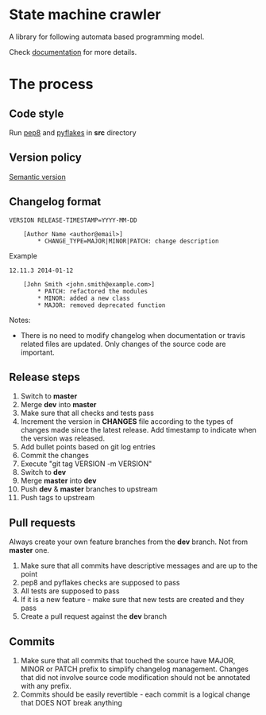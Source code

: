 # State machine crawler

A library for following automata based programming model.

Check [documentation](http://state-machine-crawler.readthedocs.org/en/latest/) for more details.

# The process

## Code style

Run [pep8](https://pypi.python.org/pypi/pep8) and [pyflakes](https://pypi.python.org/pypi/pyflakes) in **src** directory

## Version policy

[Semantic version](http://semver.org/)

## Changelog format

```
VERSION RELEASE-TIMESTAMP=YYYY-MM-DD

    [Author Name <author@email>]
        * CHANGE_TYPE=MAJOR|MINOR|PATCH: change description
```

Example

```
12.11.3 2014-01-12

    [John Smith <john.smith@example.com>]
        * PATCH: refactored the modules
        * MINOR: added a new class
        * MAJOR: removed deprecated function
```

Notes:

- There is no need to modify changelog when documentation or travis related files are updated. Only changes of the
  source code are important.

## Release steps

1. Switch to **master**
2. Merge **dev** into **master**
3. Make sure that all checks and tests pass
4. Increment the version in **CHANGES** file according to the types of changes made since the latest release. Add
   timestamp to indicate when the version was released.
5. Add bullet points based on git log entries
6. Commit the changes
7. Execute "git tag VERSION -m VERSION"
8. Switch to **dev**
9. Merge **master** into **dev**
10. Push **dev** & **master** branches to upstream
11. Push tags to upstream

## Pull requests

Always create your own feature branches from the **dev** branch. Not from **master** one.

1. Make sure that all commits have descriptive messages and are up to the point
2. pep8 and pyflakes checks are supposed to pass
3. All tests are supposed to pass
4. If it is a new feature - make sure that new tests are created and they pass
5. Create a pull request against the **dev** branch

## Commits

1. Make sure that all commits that touched the source have MAJOR, MINOR or PATCH prefix to simplify changelog
   management. Changes that did not involve source code modification should not be annotated with any prefix.
2. Commits should be easily revertible - each commit is a logical change that DOES NOT break anything
